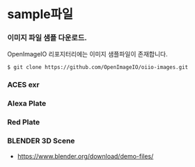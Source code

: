 # sample파일

### 이미지 파일 샘플 다운로드.
OpenImageIO 리포지터리에는 이미지 샘플파일이 존재합니다.
```
$ git clone https://github.com/OpenImageIO/oiio-images.git
```

### ACES exr

### Alexa Plate

### Red Plate

### BLENDER 3D Scene
- https://www.blender.org/download/demo-files/
